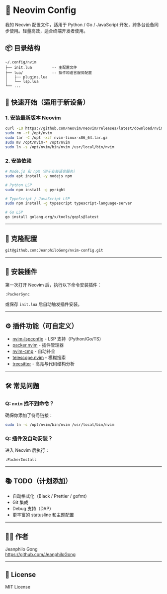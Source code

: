 # 🧠 Neovim Config

我的 Neovim 配置文件，适用于 Python / Go / JavaScript 开发，跨多台设备同步使用。轻量高效，适合终端开发者使用。

## 📦 目录结构

```
~/.config/nvim
├── init.lua         -- 主配置文件
├── lua/             -- 插件和语言服务配置
│   ├── plugins.lua
│   └── lsp.lua
└── ...
```
## 🚀 快速开始（适用于新设备）

### 1. 安装最新版本 Neovim

```bash
curl -LO https://github.com/neovim/neovim/releases/latest/download/nvim-linux-x86_64.tar.gz
sudo rm -rf /opt/nvim
sudo tar -C /opt -xzf nvim-linux-x86_64.tar.gz
sudo mv /opt/nvim-* /opt/nvim
sudo ln -s /opt/nvim/bin/nvim /usr/local/bin/nvim
```

### 2. 安装依赖

```bash
# Node.js 和 npm（用于安装语言服务）
sudo apt install -y nodejs npm

# Python LSP
sudo npm install -g pyright

# TypeScript / JavaScript LSP
sudo npm install -g typescript typescript-language-server

# Go LSP
go install golang.org/x/tools/gopls@latest
```

---

## 🔁 克隆配置

```bash
git@github.com:JeanphiloGong/nvim-config.git
```

---

## 🧩 安装插件

第一次打开 Neovim 后，执行以下命令安装插件：

```vim
:PackerSync
```

或保存 `init.lua` 后自动触发插件安装。

---

## ⚙️ 插件功能（可自定义）

- [nvim-lspconfig](https://github.com/neovim/nvim-lspconfig) - LSP 支持（Python/Go/TS）
- [packer.nvim](https://github.com/wbthomason/packer.nvim) - 插件管理器
- [nvim-cmp](https://github.com/hrsh7th/nvim-cmp) - 自动补全
- [telescope.nvim](https://github.com/nvim-telescope/telescope.nvim) - 模糊搜索
- [treesitter](https://github.com/nvim-treesitter/nvim-treesitter) - 高亮与代码结构分析

---

## 🛠️ 常见问题

### Q: `nvim` 找不到命令？
确保你添加了符号链接：
```bash
sudo ln -s /opt/nvim/bin/nvim /usr/local/bin/nvim
```

### Q: 插件没自动安装？
进入 Neovim 后执行：
```vim
:PackerInstall
```

---

## 📚 TODO（计划添加）

- 自动格式化（Black / Prettier / gofmt）
- Git 集成
- Debug 支持（DAP）
- 更丰富的 statusline 和主题配置

---

## 🧑‍💻 作者

Jeanphilo Gong  
https://github.com/JeanphiloGong

---

## 📄 License

MIT License
```
